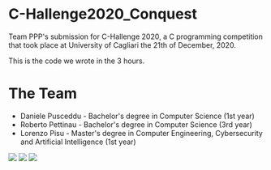 # C-Hallenge2020_Conquest
Team PPP's submission for C-Hallenge 2020, a C programming competition that took place at University of Cagliari the 21th of December, 2020.

This is the code we wrote in the 3 hours.

# The Team
* Daniele Pusceddu - Bachelor's degree in Computer Science (1st year)
* Roberto Pettinau - Bachelor's degree in Computer Science (3rd year)
* Lorenzo Pisu - Master's degree in Computer Engineering, Cybersecurity and Artificial Intelligence (1st year)

[![](https://github.com/danielepusceddu.png?size=100)](https://github.com/danielepusceddu)
[![](https://github.com/petitnau.png?size=100)](https://github.com/petitnau)
[![](https://github.com/lpisu98.png?size=100)](https://github.com/lpisu98)
